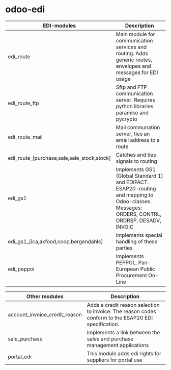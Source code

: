 # odoo-edi


EDI-modules |Description
--- | --- 
 edi_route                 | Main module for communication services and routing. Adds generic routes, envelopes and messages for EDI usage
 edi_route_ftp| Sftp and FTP communication server. Requires python libraries paramiko and pycrypto
 edi_route_mail | Mail communation server, ties an email address to a route
 edi_route_[purchase,sale,sale_stock,stock]| Catches and ties signals to routing
 edi_gs1| Implements GS1 (Global Standard 1) and EDIFACT. ESAP20-routing and mapping to Odoo-classes. Messages: ORDERS, CONTRL, ORDRSP, DESADV, INVOIC
 edi_gs1_[ica,axfood,coop,bergendahls]| Implements special handling of these parties
 edi_peppol| Implements PEPPOL, Pan-European Public Procurement On-Line
 
 Other modules |Description
 --- | ---
 account_invoice_credit_reason|Adds a credit reason selection to invoice. The reason codes conform to the ESAP20 EDI specification.
 sale_purchase|Implements a link between the sales and purchase management applications
 portal_edi|This module adds edi rights for suppliers for portal use
 
